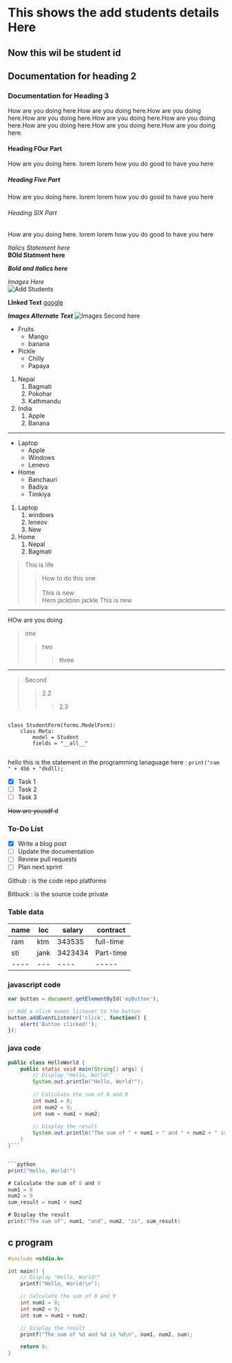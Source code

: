 # This shows the add students details Here

## Now this wil be student id

## Documentation for heading 2

### Documentation for Heading 3

How are you doing here.How are you doing here.How are you doing here.How are you doing here.How are you doing here.How are you doing here.How are you doing here.How are you doing here.How are you doing here.

#### Heading FOur Part

How are you doing here.
lorem
lorem how you do
good to have you here

##### Heading Five Part

How are you doing here.
lorem
lorem how you do
good to have you here

###### Heading SIX Part

How are you doing here.
lorem
lorem how you do
good to have you here

*Italics Statement here* <br>
**BOld Statment here** <br>

***Bold and italics here*** <br>

*Images Here* <br>
![Add Students](screenshot/add_student.png)

**LInked Text**
[google](http://google.com)

***Images Alternate Text***
![Images Second here](screenshot/list_student.png)

- Fruits
  - Mango
  - banana
- Pickle
  - Chilly
  - Papaya

1. Nepal
    1. Bagmati
    2. Pokohar
    3. Kathmandu
2. India
    1. Apple
    2. Banana

---

- Laptop
  - Apple
  - Windows
  - Lenevo
- Home
  - Banchauri
  - Badiya
  - Timkiya

1. Laptop
    1. windows
    2. leneov
    3. New
2. Home
    1. Nepal
    2. Bagmati

> This is life  
>> How to do this one <br>  
> This is new  
> Hero
>> jacktion
>> jackle
This is new
---
HOw are you  doing
> one
>> two
>>> three  
---

> Second
>> 2.2
>>> 2.3

```

class StudentForm(forms.ModelForm):
    class Meta:
        model = Student
        fields = "__all__"


```
hello this is the statement in the programming lanaguage here : 
`print("ram " + 456 + "dkdll);`


- [x] Task 1
- [ ] Task 2
- [ ] Task 3

~~How are yousdf d~~


### To-Do List
- [x] Write a blog post
- [ ] Update the documentation
- [ ] Review pull requests
- [ ] Plan next sprint

Github
: is the code repo platforms

Bitbuck
: is the source code private 


### Table data 
|name|loc|salary|contract|
|----|---|----|-----|
|ram|ktm|343535|full-time|
|sti|jank|3423434|Part-time|
|----|---|----|-----|

### javascript code 
```javascript
var button = document.getElementById('myButton');

// Add a click event listener to the button
button.addEventListener('click', function() {
    alert('Button clicked!');
});
```

### java code 
```java
public class HelloWorld {
    public static void main(String[] args) {
        // Display "Hello, World!"
        System.out.println("Hello, World!");
        
        // Calculate the sum of 8 and 9
        int num1 = 8;
        int num2 = 9;
        int sum = num1 + num2;
        
        // Display the result
        System.out.println("The sum of " + num1 + " and " + num2 + " is " + sum);
    }
}```


```python
print("Hello, World!")

# Calculate the sum of 8 and 9
num1 = 8
num2 = 9
sum_result = num1 + num2

# Display the result
print("The sum of", num1, "and", num2, "is", sum_result)
```

## c program
```C
#include <stdio.h>

int main() {
    // Display "Hello, World!"
    printf("Hello, World!\n");

    // Calculate the sum of 8 and 9
    int num1 = 8;
    int num2 = 9;
    int sum = num1 + num2;

    // Display the result
    printf("The sum of %d and %d is %d\n", num1, num2, sum);

    return 0;
}
```
